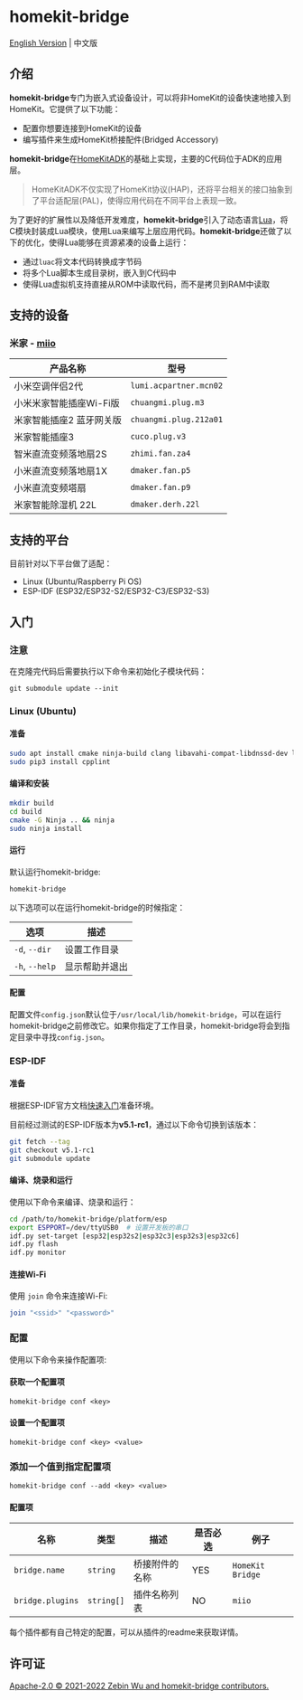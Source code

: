 # homekit-bridge

[English Version](README.md) | 中文版

## 介绍

**homekit-bridge**专门为嵌入式设备设计，可以将非HomeKit的设备快速地接入到HomeKit。它提供了以下功能：

- 配置你想要连接到HomeKit的设备
- 编写插件来生成HomeKit桥接配件(Bridged Accessory)

**homekit-bridge**在[HomeKitADK](https://github.com/apple/HomeKitADK)的基础上实现，主要的C代码位于ADK的应用层。
> HomeKitADK不仅实现了HomeKit协议(HAP)，还将平台相关的接口抽象到了平台适配层(PAL)，使得应用代码在不同平台上表现一致。

为了更好的扩展性以及降低开发难度，**homekit-bridge**引入了动态语言[Lua](https://www.lua.org)，将C模块封装成Lua模块，使用Lua来编写上层应用代码。**homekit-bridge**还做了以下的优化，使得Lua能够在资源紧凑的设备上运行：

- 通过`luac`将文本代码转换成字节码
- 将多个Lua脚本生成目录树，嵌入到C代码中
- 使得Lua虚拟机支持直接从ROM中读取代码，而不是拷贝到RAM中读取

## 支持的设备

### 米家 - [miio](plugins/miio/README_CN.md)

产品名称 | 型号
-|-
小米空调伴侣2代 | `lumi.acpartner.mcn02`
小米米家智能插座Wi-Fi版 | `chuangmi.plug.m3`
米家智能插座2 蓝牙网关版 | `chuangmi.plug.212a01`
米家智能插座3 | `cuco.plug.v3`
智米直流变频落地扇2S | `zhimi.fan.za4`
小米直流变频落地扇1X | `dmaker.fan.p5`
小米直流变频塔扇 | `dmaker.fan.p9`
米家智能除湿机 22L | `dmaker.derh.22l`

## 支持的平台

目前针对以下平台做了适配：

- Linux (Ubuntu/Raspberry Pi OS)
- ESP-IDF (ESP32/ESP32-S2/ESP32-C3/ESP32-S3)

## 入门

### 注意

在克隆完代码后需要执行以下命令来初始化子模块代码：

```
git submodule update --init
```

### Linux (Ubuntu)

#### 准备

```bash
sudo apt install cmake ninja-build clang libavahi-compat-libdnssd-dev libssl-dev python3-pip
sudo pip3 install cpplint
```

#### 编译和安装

```bash
mkdir build
cd build
cmake -G Ninja .. && ninja
sudo ninja install
```

#### 运行

默认运行homekit-bridge:

```bash
homekit-bridge
```

以下选项可以在运行homekit-bridge的时候指定：

选项 | 描述
-|-
`-d`, `--dir` | 设置工作目录
`-h`, `--help` | 显示帮助并退出

#### 配置

配置文件`config.json`默认位于`/usr/local/lib/homekit-bridge`，可以在运行homekit-bridge之前修改它。如果你指定了工作目录，homekit-bridge将会到指定目录中寻找`config.json`。

### ESP-IDF

#### 准备

根据ESP-IDF官方文档[快速入门](https://docs.espressif.com/projects/esp-idf/zh_CN/v5.0/get-started/index.html)准备环境。

目前经过测试的ESP-IDF版本为**v5.1-rc1**，通过以下命令切换到该版本：

```bash
git fetch --tag
git checkout v5.1-rc1
git submodule update
```

#### 编译、烧录和运行

使用以下命令来编译、烧录和运行：

```bash
cd /path/to/homekit-bridge/platform/esp
export ESPPORT=/dev/ttyUSB0  # 设置开发板的串口
idf.py set-target [esp32|esp32s2|esp32c3|esp32s3|esp32c6]
idf.py flash
idf.py monitor
```

#### 连接Wi-Fi

使用 `join` 命令来连接Wi-Fi:

```bash
join "<ssid>" "<password>"
```

### 配置

使用以下命令来操作配置项:

#### 获取一个配置项

```
homekit-bridge conf <key>
```

#### 设置一个配置项

```
homekit-bridge conf <key> <value>
```

### 添加一个值到指定配置项

```
homekit-bridge conf --add <key> <value>
```

#### 配置项

名称 | 类型 | 描述 | 是否必选 | 例子
-|-|-|-|-
`bridge.name` | `string` | 桥接附件的名称 | YES | `HomeKit Bridge`
`bridge.plugins` | `string[]` | 插件名称列表 | NO | `miio`

每个插件都有自己特定的配置，可以从插件的readme来获取详情。

## 许可证

[Apache-2.0 © 2021-2022 Zebin Wu and homekit-bridge contributors.](LICENSE)

